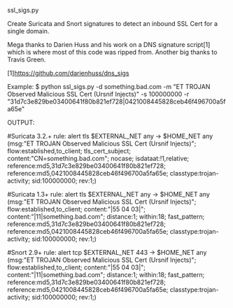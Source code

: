 ssl_sigs.py

Create Suricata and Snort signatures to detect an inbound SSL Cert for a single domain.

Mega thanks to Darien Huss and his work on a DNS signature script[1] which is where most of this code was ripped from. Another big thanks to Travis Green.

[1]https://github.com/darienhuss/dns_sigs

Example: $ python ssl_sigs.py -d something.bad.com -m "ET TROJAN Observed Malicious SSL Cert (Ursnif Injects)" -s 100000000 -r "31d7c3e829be03400641f80b821ef728|0421008445828ceb46f496700a5fa65e" 

OUTPUT:

#Suricata 3.2.+ rule:
alert tls $EXTERNAL_NET any -> $HOME_NET any (msg:"ET TROJAN Observed Malicious SSL Cert (Ursnif Injects)"; flow:established,to_client; tls_cert_subject; content:"CN=something.bad.com"; nocase; isdataat:!1,relative; reference:md5,31d7c3e829be03400641f80b821ef728; reference:md5,0421008445828ceb46f496700a5fa65e; classtype:trojan-activity; sid:100000000; rev:1;)


#Suricata 1.3+ rule:
alert tls $EXTERNAL_NET any -> $HOME_NET any (msg:"ET TROJAN Observed Malicious SSL Cert (Ursnif Injects)"; flow:established,to_client; content:"|55 04 03|"; content:"|11|something.bad.com"; distance:1; within:18; fast_pattern; reference:md5,31d7c3e829be03400641f80b821ef728; reference:md5,0421008445828ceb46f496700a5fa65e; classtype:trojan-activity; sid:100000000; rev:1;)


#Snort 2.9+ rule:
alert tcp $EXTERNAL_NET 443 -> $HOME_NET any (msg:"ET TROJAN Observed Malicious SSL Cert (Ursnif Injects)"; flow:established,to_client; content:"|55 04 03|"; content:"|11|something.bad.com"; distance:1; within:18; fast_pattern; reference:md5,31d7c3e829be03400641f80b821ef728; reference:md5,0421008445828ceb46f496700a5fa65e; classtype:trojan-activity; sid:100000000; rev:1;)
